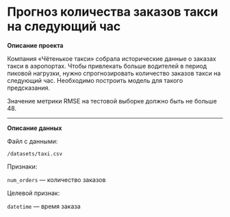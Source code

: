 # Прогноз количества заказов такси на следующий час

**Описание проекта**

Компания «Чётенькое такси» собрала исторические данные о заказах такси в аэропортах. Чтобы привлекать больше водителей в период пиковой нагрузки, нужно спрогнозировать количество заказов такси на следующий час. Необходимо построить модель для такого предсказания.

Значение метрики RMSE на тестовой выборке должно быть не больше 48.

---
**Описание данных**

Файл с данными:

`/datasets/taxi.csv`

Признаки:

`num_orders` — количество заказов

Целевой признак:

`datetime` — время заказа

